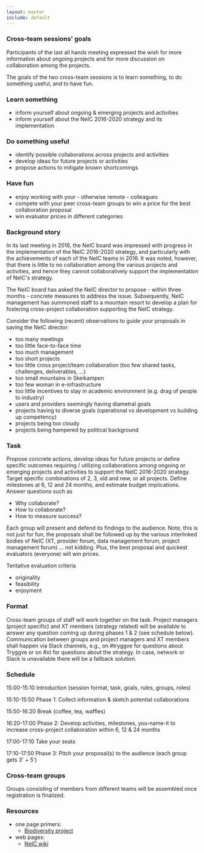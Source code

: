 ```yaml
---
layout: master
include: default
---
```


### Cross-team sessions' goals

Participants of the last all hands meeting expressed the wish for more
information about ongoing projects and for more discussion on collaboration
among the projects.

The goals of the two cross-team sessions is to learn something, to do
something useful, and to have fun.

### Learn something

- inform yourself about ongoing & emerging projects and activities
- inform yourself about the NeIC 2016-2020 strategy and its implementation

### Do something useful

- identify possible collaborations across projects and activities
- develop ideas for future projects or activities
- propose actions to mitigate known shortcomings

### Have fun

- enjoy working with your - otherwise remote - colleagues
- compete with your peer cross-team groups to win a price for the best collaboration proposal
- win evaluator prices in different categories

### Background story

In its last meeting in 2016, the NeIC board was impressed with progress in
the implementation of the NeIC 2016-2020 strategy, and particularly with the
achievements of each of the NeIC teams in 2016. It was noted, however, that
there is little to no collaboration among the various projects and
activities, and hence they cannot collaboratively support the implementation
of NeIC's strategy.

The NeIC board has asked the NeIC director to propose - within three months -
concrete measures to address the issue. Subsequently, NeIC management has
summoned staff to a mountain resort to develop a plan for fostering
cross-project collaboration supporting the NeIC strategy.

Consider the following (recent) observations to guide your proposals in saving
the NeIC director:

- too many meetings
- too little face-to-face time
- too much management
- too short projects
- too little cross project/team collaboration (too few shared tasks, challenges, deliverables, ...)
- too small mountains in Skeikampen
- too few woman in e-infrastructure
- too little incentives to stay in academic environment (e.g. drag of people to industry)
- users and providers seemingly having diametral goals
- projects having to diverse goals (operational vs development vs building up competency)
- projects being too cloudy
- projects being hampered by political background

### Task

Propose concrete actions, develop ideas for future projects or define
specific outcomes requiring / utilizing collaborations among ongoing
or emerging projects and activities to support the NeIC 2016-2020
strategy. Target specific combinations of 2, 3, old and new, or all
projects. Define milestones at 6, 12 and 24 months, and estimate budget
implications. Answer questions such as

- Why collaborate?
- How to collaborate?
- How to measure success?

Each group will present and defend its findings to the
audience. Note, this is not just for fun, the proposals shall be
followed up by the various interlinked bodies of NeIC (XT, provider
forum, data management forum, project management forum) ... not
kidding. Plus, the best proposal and quickest evaluators (everyone)
will win prices.

Tentative evaluation criteria

- originality
- feasibility
- enjoyment

### Format

Cross-team groups of staff will work together on the task. Project
managers (project specific) and XT members (strategy related) will
be available to answer any question coming up during phases 1 & 2
(see schedule below). Communication between groups and project
managers and XT members shall happen via Slack channels, e.g., on
\#tryggve for questions about Tryggve or on \#xt for questions about
the strategy. In case, network or Slack is unavailable there will be a
fallback solution.

### Schedule

15:00-15:10 Introduction (session format, task, goals, rules, groups, roles)

15:10-15:50 Phase 1: Collect information & sketch potential collaborations

15:50-16:20 Break (coffee, tea, waffles)

16:20-17:00 Phase 2: Develop activities, milestones, you-name-it to
increase cross-project collaboration within 6, 12 & 24 months

17:00-17:10 Take your seats

17:10-17:50 Phase 3: Pitch your proposal(s) to the audience (each group gets 3' + 5')

### Cross-team groups

Groups consisting of members from different teams will be assembled
once registration is finalized.

### Resources

- one page primers:
  - <a href="/media/one_page_primer_bdi.pdf">Biodiversity project</a>
- web pages:
  - <a href="https://wiki.neic.no/wiki/NeIC_Community_Wiki">NeIC wiki</a>
